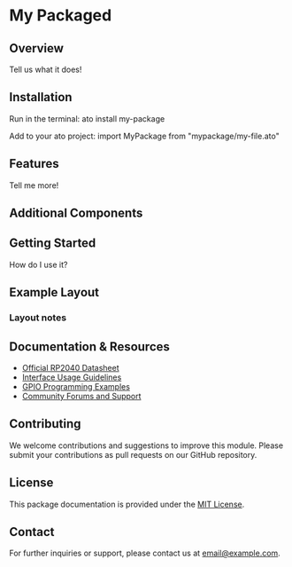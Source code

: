 # My Packaged

## Overview

Tell us what it does!

## Installation
Run in the terminal:
ato install my-package

Add to your ato project:
import MyPackage from "mypackage/my-file.ato"

## Features
Tell me more!

## Additional Components


## Getting Started

How do I use it?

## Example Layout


### Layout notes


## Documentation & Resources

- [Official RP2040 Datasheet](#)
- [Interface Usage Guidelines](#)
- [GPIO Programming Examples](#)
- [Community Forums and Support](#)

## Contributing

We welcome contributions and suggestions to improve this module. Please submit your contributions as pull requests on our GitHub repository.

## License

This package documentation is provided under the [MIT License](#).

## Contact

For further inquiries or support, please contact us at [email@example.com](mailto:email@example.com).
